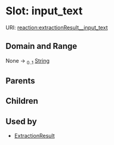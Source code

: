 
# Slot: input_text




URI: [reaction:extractionResult__input_text](http://w3id.org/ontogpt/reaction/extractionResult__input_text)


## Domain and Range

None &#8594;  <sub>0..1</sub> [String](types/String.md)

## Parents


## Children


## Used by

 * [ExtractionResult](ExtractionResult.md)
